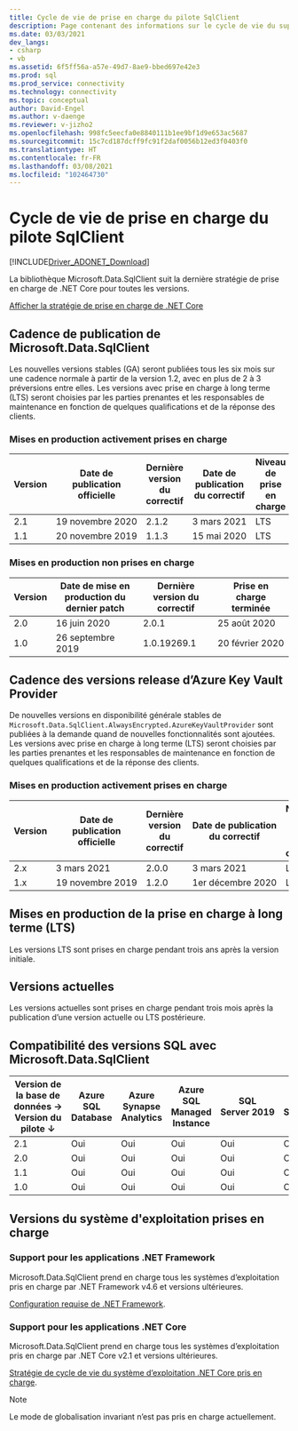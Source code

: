 ```yaml
---
title: Cycle de vie de prise en charge du pilote SqlClient
description: Page contenant des informations sur le cycle de vie du support technique.
ms.date: 03/03/2021
dev_langs:
- csharp
- vb
ms.assetid: 6f5ff56a-a57e-49d7-8ae9-bbed697e42e3
ms.prod: sql
ms.prod_service: connectivity
ms.technology: connectivity
ms.topic: conceptual
author: David-Engel
ms.author: v-daenge
ms.reviewer: v-jizho2
ms.openlocfilehash: 998fc5eecfa0e8840111b1ee9bf1d9e653ac5687
ms.sourcegitcommit: 15c7cd187dcff9fc91f2daf0056b12ed3f0403f0
ms.translationtype: HT
ms.contentlocale: fr-FR
ms.lasthandoff: 03/08/2021
ms.locfileid: "102464730"
---
```

# <a name="sqlclient-driver-support-lifecycle"></a>Cycle de vie de prise en charge du pilote SqlClient

[!INCLUDE[Driver_ADONET_Download](../../includes/driver_adonet_download.md)]

La bibliothèque Microsoft.Data.SqlClient suit la dernière stratégie de prise en charge de .NET Core pour toutes les versions.

[Afficher la stratégie de prise en charge de .NET Core](https://dotnet.microsoft.com/platform/support/policy/dotnet-core)

## <a name="microsoftdatasqlclient-release-cadence"></a>Cadence de publication de Microsoft.Data.SqlClient

Les nouvelles versions stables (GA) seront publiées tous les six mois sur une cadence normale à partir de la version 1.2, avec en plus de 2 à 3 préversions entre elles. Les versions avec prise en charge à long terme (LTS) seront choisies par les parties prenantes et les responsables de maintenance en fonction de quelques qualifications et de la réponse des clients.

### <a name="actively-supported-releases"></a>Mises en production activement prises en charge

| Version | Date de publication officielle | Dernière version du correctif | Date de publication du correctif | Niveau de prise en charge  | Fin du support |
| -- | -- | -- | -- | -- | -- |
| 2.1 | 19 novembre 2020 | 2.1.2 | 3 mars 2021 | LTS | 20 novembre 2023 |
| 1.1 | 20 novembre 2019 | 1.1.3 | 15 mai 2020 | LTS | 21 novembre 2022 |

### <a name="out-of-support-releases"></a>Mises en production non prises en charge

| Version | Date de mise en production du dernier patch | Dernière version du correctif | Prise en charge terminée |
| -- | -- | -- | -- |
| 2.0 | 16 juin 2020 | 2.0.1 | 25 août 2020 |
| 1.0 | 26 septembre 2019 | 1.0.19269.1 | 20 février 2020 |


## <a name="azure-key-vault-provider-release-cadence"></a>Cadence des versions release d’Azure Key Vault Provider

De nouvelles versions en disponibilité générale stables de `Microsoft.Data.SqlClient.AlwaysEncrypted.AzureKeyVaultProvider` sont publiées à la demande quand de nouvelles fonctionnalités sont ajoutées. Les versions avec prise en charge à long terme (LTS) seront choisies par les parties prenantes et les responsables de maintenance en fonction de quelques qualifications et de la réponse des clients.

### <a name="actively-supported-releases"></a>Mises en production activement prises en charge

| Version | Date de publication officielle | Dernière version du correctif | Date de publication du correctif | Niveau de prise en charge  | Fin du support |
| -- | -- | -- | -- | -- | -- |
| 2.x | 3 mars 2021 | 2.0.0 | 3 mars 2021 | LTS | 4 mars 2024 |
| 1.x | 19 novembre 2019 | 1.2.0 | 1er décembre 2020 | LTS | 21 novembre 2022 |


## <a name="long-term-support-lts-releases"></a>Mises en production de la prise en charge à long terme (LTS)

Les versions LTS sont prises en charge pendant trois ans après la version initiale.

## <a name="current-releases"></a>Versions actuelles

Les versions actuelles sont prises en charge pendant trois mois après la publication d’une version actuelle ou LTS postérieure.


## <a name="sql-version-compatibility-with-microsoftdatasqlclient"></a>Compatibilité des versions SQL avec Microsoft.Data.SqlClient

|Version de la base de données&nbsp;&#8594;<br />Version du pilote &#8595;|Azure SQL Database|Azure Synapse Analytics|Azure SQL Managed Instance|SQL Server 2019|SQL Server 2017|SQL Server 2016|SQL Server 2014|SQL Server 2012|
|---|---|---|---|---|---|---|---|---|
|2.1|Oui|Oui|Oui|Oui|Oui|Oui|Oui|Oui|
|2.0|Oui|Oui|Oui|Oui|Oui|Oui|Oui|Oui|
|1.1|Oui|Oui|Oui|Oui|Oui|Oui|Oui|Oui|
|1.0|Oui|Oui|Oui|Oui|Oui|Oui|Oui|Oui|

## <a name="supported-os-versions"></a>Versions du système d'exploitation prises en charge

### <a name="support-for-net-framework-applications"></a>Support pour les applications .NET Framework

Microsoft.Data.SqlClient prend en charge tous les systèmes d’exploitation pris en charge par .NET Framework v4.6 et versions ultérieures.

[Configuration requise de .NET Framework](/dotnet/framework/get-started/system-requirements).

### <a name="support-for-net-core-applications"></a>Support pour les applications .NET Core

Microsoft.Data.SqlClient prend en charge tous les systèmes d’exploitation pris en charge par .NET Core v2.1 et versions ultérieures.

[Stratégie de cycle de vie du système d’exploitation .NET Core pris en charge](https://github.com/dotnet/core/blob/master/os-lifecycle-policy.md).

> [!NOTE]
> Le mode de globalisation invariant n’est pas pris en charge actuellement.
